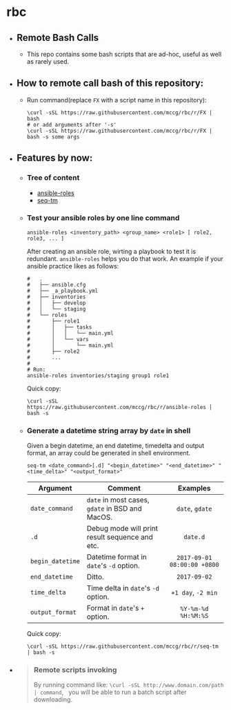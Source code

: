 # rbc
- ## Remote Bash Calls
  - This repo contains some bash scripts that are
    ad-hoc, useful as well as rarely used.

- ## How to remote call bash of this repository:
  - Run command(replace ``FX`` with a script name in this repository):
    ```shell
    \curl -sSL https://raw.githubusercontent.com/mccg/rbc/r/FX | bash
    # or add arguments after '-s'
    \curl -sSL https://raw.githubusercontent.com/mccg/rbc/r/FX | bash -s some args
    ```

- ## Features by now:
  - ### Tree of content
    - [ansible-roles](#ansible-roles)
    - [seq-tm](#seq-tm)

  - ### Test your ansible roles by one line command
    <span id="ansible-roles"><span>
    ```shell
    ansible-roles <inventory_path> <group_name> <role1> [ role2, role3, ... ]
    ```
    After creating an ansible role, wirting a playbook to test it is redundant.
    `ansible-roles` helps you do that work.
    An example if your ansible practice likes as follows:

    ```shell
    #   .
    #   ├── ansible.cfg
    #   ├── _a_playbook.yml
    #   ├── inventories
    #   │   ├── develop
    #   │   └── staging
    #   └── roles
    #       ├── role1
    #       │   ├── tasks
    #       │   │   └── main.yml
    #       │   └── vars
    #       │       └── main.yml
    #       ├── role2
    #       ...
    #
    # Run:
    ansible-roles inventories/staging group1 role1
    ```
    Quick copy:
    ```shell
    \curl -sSL https://raw.githubusercontent.com/mccg/rbc/r/ansible-roles | bash -s
    ```

  - ### Generate a datetime string array by `date` in shell
    <span id="seq-tm"><span>
    Given a begin datetime, an end datetime, timedelta and output format,
    an array could be generated in shell environment.

    ```shell
    seq-tm <date_command>[.d] "<begin_datetime>" "<end_datetime>" "<time_delta>" "<output_format>"
    ```
    | Argument         | Comment  | Examples |
    | ---              | ---      | :---:    |
    | `date_command`   | `date` in most cases, `gdate` in BSD and MacOS. | `date`, `gdate`
    | `.d`             | Debug mode will print result sequence and etc.  | `date.d`
    | `begin_datetime` | Datetime format in `date`'s `-d` option.        | `2017-09-01 08:00:00 +0800`
    | `end_datetime`   | Ditto.                                          | `2017-09-02`
    | `time_delta`     | Time delta in `date`'s `-d` option.             | `+1 day`, `-2 min`
    | `output_format`  | Format in     `date`'s `+` option.              | `%Y-%m-%d %H:%M:%S`

    Quick copy:
    ```shell
    \curl -sSL https://raw.githubusercontent.com/mccg/rbc/r/seq-tm | bash -s
    ```

- > ### Remote scripts invoking
  > By running command like: ``\curl -sSL http://www.domain.com/path | command``,
    you will be able to run a batch script after downloading.
